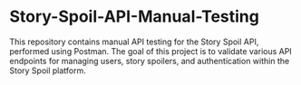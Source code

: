 # Story-Spoil-API-Manual-Testing
This repository contains manual API testing for the Story Spoil API, performed using Postman. The goal of this project is to validate various API endpoints for managing users, story spoilers, and authentication within the Story Spoil platform.
